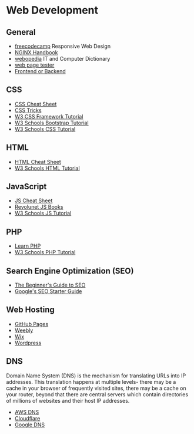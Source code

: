 # Web Development

## General

* [freecodecamp](https://www.freecodecamp.org/learn/responsive-web-design/) Responsive Web Design
* [NGINX Handbook](https://www.freecodecamp.org/news/the-nginx-handbook/)
* [webopedia](https://www.webopedia.com/) IT and Computer Dictionary
* [web page tester](https://webpagetest.org/)
* [Frontend or Backend](https://www.geeksforgeeks.org/frontend-vs-backend/)

## CSS

* [CSS Cheat Sheet](https://htmlcheatsheet.com/css/)
* [CSS Tricks](https://css-tricks.com/)
* [W3 CSS Framework Tutorial](https://www.w3schools.com/w3css/default.asp)
* [W3 Schools Bootstrap Tutorial](https://www.w3schools.com/bootstrap/bootstrap_ver.asp)
* [W3 Schools CSS Tutorial](https://www.w3schools.com/css/default.asp)

## HTML

* [HTML Cheat Sheet](https://htmlcheatsheet.com/)
* [W3 Schools HTML Tutorial](https://www.w3schools.com/html/default.asp)

## JavaScript

* [JS Cheat Sheet](https://htmlcheatsheet.com/js/)
* [Revolunet JS Books](https://jsbooks.revolunet.com/)
* [W3 Schools JS Tutorial](https://www.w3schools.com/js/default.asp)

## PHP

* [Learn PHP](https://www.learn-php.org/)
* [W3 Schools PHP Tutorial](https://www.w3schools.com/php/default.asp)

## Search Engine Optimization (SEO)

* [The Beginner's Guide to SEO](https://moz.com/beginners-guide-to-seo)
* [Google's SEO Starter Guide](https://developers.google.com/search/docs/beginner/seo-starter-guide?hl=en&visit_id=637600824644441524-1532168446&rd=1)

## Web Hosting

* [GitHub Pages](https://pages.github.com/)
* [Weebly](https://www.weebly.com/)
* [Wix](https://www.wix.com/freesitebuilder/hiker-create?utm_source=google&utm_medium=cpc&utm_campaign=11393149096^110416204726&experiment_id=wix^e^473461032658^&cq_src=google_ads&cq_cmp=11393149096&cq_con=110416204726&cq_term=wix&cq_med=&cq_plac=&cq_net=g&cq_pos=&cq_plt=gp&gclid=Cj0KCQjwweyFBhDvARIsAA67M73SwItt0uB9tHImVeZ2sccCcLJY9w_U8fDARRffhOIlV7EglIR48a4aAn5OEALw_wcB)
* [Wordpress](https://wordpress.com/)

## DNS

Domain Name System (DNS) is the mechanism for translating URLs into IP addresses.  This translation happens at multiple levels- there may be a cache in your browser of frequently visited sites, there may be a cache on your router, beyond that there are central servers which contain directories of millions of websites and their host IP addresses.  

* [AWS DNS](https://aws.amazon.com/route53/what-is-dns/)
* [Cloudflare](https://www.cloudflare.com/learning/dns/what-is-dns/)
* [Google DNS](https://developers.google.com/speed/public-dns)

